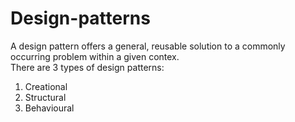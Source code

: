 # Design-patterns

A design pattern offers a general, reusable solution to a commonly occurring problem within a given contex.  
There are 3 types of design patterns:  
1. Creational  
2. Structural  
3. Behavioural  

